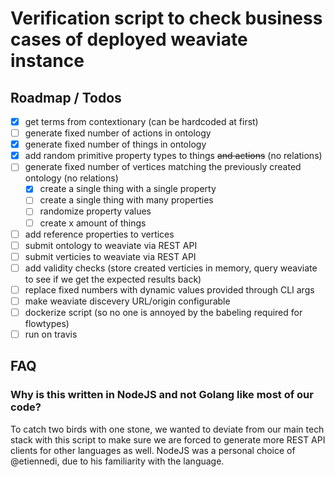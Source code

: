 # Verification script to check business cases of deployed weaviate instance

## Roadmap / Todos

* [x] get terms from contextionary (can be hardcoded at first)
* [ ] generate fixed number of actions in ontology
* [x] generate fixed number of things in ontology
* [x] add random primitive property types to things ~~and actions~~ (no relations)
* [ ] generate fixed number of vertices matching the previously created ontology (no relations) 
  * [x] create a single thing with a single property
  * [ ] create a single thing with many properties
  * [ ] randomize property values
  * [ ] create x amount of things
* [ ] add reference properties to vertices
* [ ] submit ontology to weaviate via REST API
* [ ] submit verticies to weaviate via REST API
* [ ] add validity checks (store created verticies in memory, query weaviate to see if
  we get the expected results back)
* [ ] replace fixed numbers with dynamic values provided through CLI args
* [ ] make weaviate discevery URL/origin configurable
* [ ] dockerize script (so no one is annoyed by the babeling required for flowtypes)
* [ ] run on travis

## FAQ

### Why is this written in NodeJS and not Golang like most of our code?

To catch two birds with one stone, we wanted to deviate from our main tech stack 
with this script to make sure we are forced to generate more REST API clients for
other languages as well. NodeJS was a personal choice of @etiennedi, due to his 
familiarity with the language.

